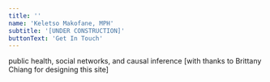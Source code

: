 ```yaml
---
title: ''
name: 'Keletso Makofane, MPH'
subtitle: '[UNDER CONSTRUCTION]'
buttonText: 'Get In Touch'
---
```


public health, social networks, and causal inference
[with thanks to Brittany Chiang for designing this site]
